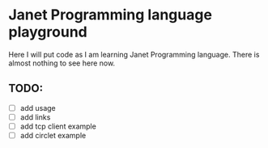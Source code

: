 # Janet Programming language playground

Here I will put code as I am learning Janet 
Programming language. There is almost nothing
to see here now.

## TODO:
- [ ] add usage
- [ ] add links
- [ ] add tcp client example
- [ ] add circlet example
